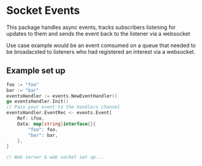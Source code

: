 # Socket Events

This package handles async events, tracks subscribers listening for updates to them and sends the event back to the listener via a websocket

Use case example would be an event comsumed on a queue that needed to be broadacsted to listeners who had registered an interest via a websocket.

## Example set up
```Go
foo := "foo"
bar := "bar"
eventsHandler := events.NewEventHandler()
go eventsHandler.Init()
// Pass your event to the handlers channel
eventsHandler.EventRec <- events.Event{
    Ref: &foo,
    Data: map[string]interface{}{
        "foo": foo,
        "bar": bar,
    },
}

// Web server & web socket set up...
```

